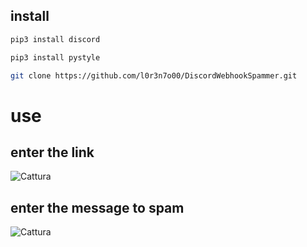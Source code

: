 ## install
```sh
pip3 install discord
```
```sh
pip3 install pystyle
```
```sh
git clone https://github.com/l0r3n7o00/DiscordWebhookSpammer.git
 ```
 
# use
## enter the link
![Cattura](https://user-images.githubusercontent.com/100297632/167306293-53eea4be-d2cc-44c8-9390-71a04250ca26.PNG)

## enter the message to spam
![Cattura](https://user-images.githubusercontent.com/100297632/167306341-f725ffd9-e62e-4440-8b56-fc517c46eb3d.PNG)
